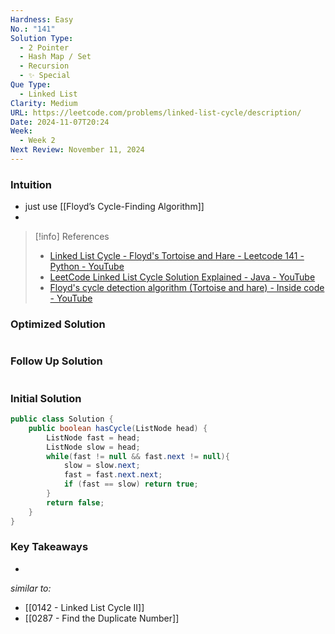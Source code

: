 ```yaml
---
Hardness: Easy
No.: "141"
Solution Type:
  - 2 Pointer
  - Hash Map / Set
  - Recursion
  - ✨ Special
Que Type:
  - Linked List
Clarity: Medium
URL: https://leetcode.com/problems/linked-list-cycle/description/
Date: 2024-11-07T20:24
Week:
  - Week 2
Next Review: November 11, 2024
---
```

### Intuition
- just use [[Floyd’s Cycle-Finding Algorithm]]
- 
> [!info] References
> - [Linked List Cycle - Floyd's Tortoise and Hare - Leetcode 141 - Python - YouTube](https://youtu.be/gBTe7lFR3vc)
> - [LeetCode Linked List Cycle Solution Explained - Java - YouTube](https://youtu.be/6OrZ4wAy4uE)
> - [Floyd's cycle detection algorithm (Tortoise and hare) - Inside code - YouTube](https://youtu.be/PvrxZaH_eZ4)
### Optimized Solution
```java fold

```
### Follow Up Solution
```java fold

```
### Initial Solution
```java title="Two Pointer Approach"
public class Solution {
    public boolean hasCycle(ListNode head) {
        ListNode fast = head;
        ListNode slow = head;
        while(fast != null && fast.next != null){
            slow = slow.next;
            fast = fast.next.next;
            if (fast == slow) return true;
        }
        return false;
    }
}
```
### Key Takeaways
- 

*similar to:* 
- [[0142 - Linked List Cycle II]]
- [[0287 - Find the Duplicate Number]] 
